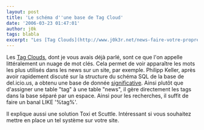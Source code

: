 ```yaml
---
layout: post
title: 'Le schéma d''une base de Tag Cloud'
date: '2006-03-23 01:47:01'
author: j0k
tags: blabla
excerpt: "Les [Tag Clouds](http://www.j0k3r.net/news-faire-votre-propre-systeme-de-tags-en-php-1036.html), dont je vous avais déjà parlé, sont ce que l'on appelle littéralement un nuage de mot clés. Cela permet de voir apparaître les mots les plus utilisés dans les news sur un site, par exemple.     \nPhilipp Keller, après avoir rapidement discuté sur la structure du      …"
---
```


Les [Tag Clouds](http://www.j0k3r.net/news-faire-votre-propre-systeme-de-tags-en-php-1036.html), dont je vous avais déjà parlé, sont ce que l'on appelle littéralement un nuage de mot clés. Cela permet de voir apparaître les mots les plus utilisés dans les news sur un site, par exemple.
Philipp Keller, après avoir rapidement discuté sur la structure du schéma SQL de la base de del.icio.us, a obtenu une base de donnée [significative](http://www.pui.ch/phred/archives/2005/04/tags-database-schemas.html). Ainsi plutôt que d'assigner une table &quot;tag&quot; à une table &quot;news&quot;, il gère directement les tags dans la base séparé par un espace. Ainsi pour les recherches, il suffit de faire un banal LIKE '%tag%'.

Il explique aussi une solution Toxi et Scuttle.   Intéressant si vous souhaitez mettre en place un tel système sur votre site.
